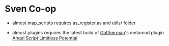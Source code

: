 # Sven Co-op

- almost map_scripts requires as_register.as and utils/ folder

- almost plugins requires the latest build of [Gaftherman](https://github.com/Gaftherman)'s metamod plugin [Angel Script Limitless Potential](https://github.com/Gaftherman/LP-METAMOD)

